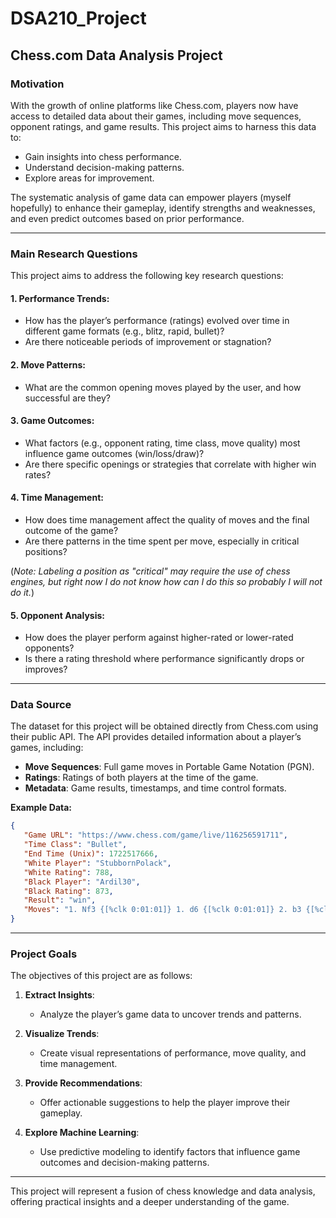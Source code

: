 
# DSA210_Project

## Chess.com Data Analysis Project

### Motivation

With the growth of online platforms like Chess.com, players now have access to detailed data about their games, including move sequences, opponent ratings, and game results. This project aims to harness this data to:

- Gain insights into chess performance.
- Understand decision-making patterns.
- Explore areas for improvement.

The systematic analysis of game data can empower players (myself hopefully) to enhance their gameplay, identify strengths and weaknesses, and even predict outcomes based on prior performance.

---

### Main Research Questions

This project aims to address the following key research questions:

#### 1. Performance Trends:
- How has the player’s performance (ratings) evolved over time in different game formats (e.g., blitz, rapid, bullet)?
- Are there noticeable periods of improvement or stagnation?

#### 2. Move Patterns:
- What are the common opening moves played by the user, and how successful are they?

#### 3. Game Outcomes:
- What factors (e.g., opponent rating, time class, move quality) most influence game outcomes (win/loss/draw)?
- Are there specific openings or strategies that correlate with higher win rates?

#### 4. Time Management:
- How does time management affect the quality of moves and the final outcome of the game?
- Are there patterns in the time spent per move, especially in critical positions?

(*Note: Labeling a position as "critical" may require the use of chess engines, but right now I do not know how can I do this so probably I will not do it.*)

#### 5. Opponent Analysis:
- How does the player perform against higher-rated or lower-rated opponents?
- Is there a rating threshold where performance significantly drops or improves?

---

### Data Source

The dataset for this project will be obtained directly from Chess.com using their public API. The API provides detailed information about a player’s games, including:

- **Move Sequences**: Full game moves in Portable Game Notation (PGN).
- **Ratings**: Ratings of both players at the time of the game.
- **Metadata**: Game results, timestamps, and time control formats.

**Example Data:**

```json
{
   "Game URL": "https://www.chess.com/game/live/116256591711",
   "Time Class": "Bullet",
   "End Time (Unix)": 1722517666,
   "White Player": "StubbornPolack",
   "White Rating": 788,
   "Black Player": "Ardil30",
   "Black Rating": 873,
   "Result": "win",
   "Moves": "1. Nf3 {[%clk 0:01:01]} 1. d6 {[%clk 0:01:01]} 2. b3 {[%clk 0:01:01.6]} 2. Nf6 {[%clk 0:01:01.5]} ....."
}
```


---

### Project Goals

The objectives of this project are as follows:

1. **Extract Insights**:
   - Analyze the player’s game data to uncover trends and patterns.

2. **Visualize Trends**:
   - Create visual representations of performance, move quality, and time management.

3. **Provide Recommendations**:
   - Offer actionable suggestions to help the player improve their gameplay.

4. **Explore Machine Learning**:
   - Use predictive modeling to identify factors that influence game outcomes and decision-making patterns.

---

This project will represent a fusion of chess knowledge and data analysis, offering practical insights and a deeper understanding of the game.
